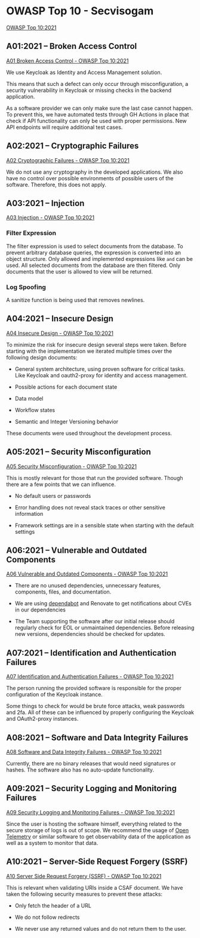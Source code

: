 # OWASP Top 10 - Secvisogam

[OWASP Top 10:2021](https://owasp.org/Top10/)

## A01:2021 – Broken Access Control

[A01  Broken Access Control - OWASP Top 10:2021](https://owasp.org/Top10/A01_2021-Broken_Access_Control/)

We use Keycloak as Identity and Access Management solution.

This means that such a defect can only occur through misconfiguration, a
security vulnerability in Keycloak or missing checks in the backend application.

As a software provider we can only make sure the last case cannot happen. To
prevent this, we have automated tests through GH Actions in place that check if
API functionality can only be used with proper permissions.
New API endpoints will require additional test cases.

## A02:2021 – Cryptographic Failures

[A02 Cryptographic Failures - OWASP Top 10:2021](https://owasp.org/Top10/A02_2021-Cryptographic_Failures/)

We do not use any cryptography in the developed applications. We also have no
control over possible environments of possible users of the software. Therefore,
this does not apply.

## A03:2021 – Injection

[A03 Injection - OWASP Top 10:2021](https://owasp.org/Top10/A03_2021-Injection/)

### Filter Expression

The filter expression is used to select documents from the database. To prevent
arbitrary database queries, the expression is converted into an object
structure. Only allowed and implemented expressions like `and` can be used.
All selected documents from the database are then filtered. Only documents that
the user is allowed to view will be returned.

### Log Spoofing

A sanitize function is being used that removes newlines.

## A04:2021 – Insecure Design

[A04 Insecure Design - OWASP Top 10:2021](https://owasp.org/Top10/A04_2021-Insecure_Design/)

To minimize the risk for insecure design several steps were taken. Before
starting with the implementation we iterated multiple times over the following
design documents:

- General system architecture, using proven software for critical tasks. Like
  Keycloak and oauth2-proxy for identity and access management.

- Possible actions for each document state

- Data model

- Workflow states

- Semantic and Integer Versioning behavior

These documents were used throughout the development process.

## A05:2021 – Security Misconfiguration

[A05 Security Misconfiguration - OWASP Top 10:2021](https://owasp.org/Top10/A05_2021-Security_Misconfiguration/)

This is mostly relevant for those that run the provided software. Though there
are a few points that we can influence.

- No default users or passwords

- Error handling does not reveal stack traces or other sensitive information

- Framework settings are in a sensible state when starting with the default
  settings

## A06:2021 – Vulnerable and Outdated Components

[A06 Vulnerable and Outdated Components - OWASP Top 10:2021](https://owasp.org/Top10/A06_2021-Vulnerable_and_Outdated_Components/)

- There are no unused dependencies, unnecessary features, components, files, and
  documentation.

- We are using [dependabot](https://docs.github.com/en/code-security/dependabot)
  and Renovate to get notifications about CVEs in our dependencies

- The Team supporting the software after our initial release should regularly
  check for EOL or unmaintained dependencies.
  Before releasing new versions, dependencies should be checked for updates.

## A07:2021 – Identification and Authentication Failures

[A07 Identification and Authentication Failures - OWASP Top 10:2021](https://owasp.org/Top10/A07_2021-Identification_and_Authentication_Failures/)

The person running the provided software is responsible for the proper
configuration of the Keycloak instance.

Some things to check for would be brute force attacks, weak passwords and 2fa.
All of these can be influenced by properly configuring the Keycloak and
OAuth2-proxy instances.

## A08:2021 – Software and Data Integrity Failures

[A08 Software and Data Integrity Failures - OWASP Top 10:2021](https://owasp.org/Top10/A08_2021-Software_and_Data_Integrity_Failures/)

Currently, there are no binary releases that would need signatures or hashes.
The software also has no auto-update functionality.

## A09:2021 – Security Logging and Monitoring Failures

[A09 Security Logging and Monitoring Failures - OWASP Top 10:2021](https://owasp.org/Top10/A09_2021-Security_Logging_and_Monitoring_Failures/)

Since the user is hosting the software himself, everything related to the secure
storage of logs is out of scope.
We recommend the usage of [Open Telemetry](https://opentelemetry.io/) or similar
software to get observability data of the application as well as a system to
monitor that data.

## A10:2021 – Server-Side Request Forgery (SSRF)

[A10 Server Side Request Forgery (SSRF) - OWASP Top 10:2021](https://owasp.org/Top10/A10_2021-Server-Side_Request_Forgery_%28SSRF%29/)

This is relevant when validating URIs inside a CSAF document. We have taken the
following security measures to prevent these attacks:

- Only fetch the header of a URL

- We do not follow redirects

- We never use any returned values and do not return them to the user.
